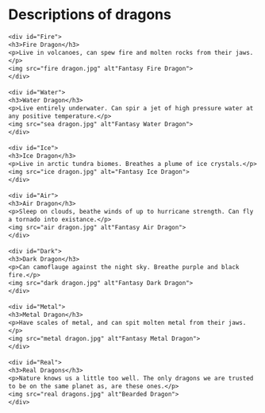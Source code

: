 <!DOCTYPE html>
<html>
  <head>
    <link rel="stylesheet" href="style.css">
  </head>
  
  <body>
    <h1>Descriptions of dragons</h1>
    
    <div id="Fire">
    <h3>Fire Dragon</h3>
    <p>Live in volcanoes, can spew fire and molten rocks from their jaws.</p>
    <img src="fire dragon.jpg" alt"Fantasy Fire Dragon">
    </div>
    
    <div id="Water">
    <h3>Water Dragon</h3>
    <p>Live entirely underwater. Can spir a jet of high pressure water at any positive temperature.</p>
    <img src="sea dragon.jpg" alt"Fantasy Water Dragon">
    </div>
    
    <div id="Ice">
    <h3>Ice Dragon</h3>
    <p>Live in arctic tundra biomes. Breathes a plume of ice crystals.</p>
    <img src="ice dragon.jpg" alt="Fantasy Ice Dragon">
    </div>
    
    <div id="Air">
    <h3>Air Dragon</h3>
    <p>Sleep on clouds, beathe winds of up to hurricane strength. Can fly a tornado into existance.</p>
    <img src="air dragon.jpg" alt"Fantasy Air Dragon">
    </div>
    
    <div id="Dark">
    <h3>Dark Dragon</h3>
    <p>Can camoflauge against the night sky. Breathe purple and black fire.</p>
    <img src="dark dragon.jpg" alt"Fantasy Dark Dragon">
    </div>
    
    <div id="Metal">
    <h3>Metal Dragon</h3>
    <p>Have scales of metal, and can spit molten metal from their jaws.</p>
    <img src="metal dragon.jpg" alt"Fantasy Metal Dragon">
    </div>
    
    <div id="Real">
    <h3>Real Dragons</h3>
    <p>Nature knows us a little too well. The only dragons we are trusted to be on the same planet as, are these ones.</p>
    <img src="real dragons.jpg" alt"Bearded Dragon">
    </div>
    
  </body>
</html>
